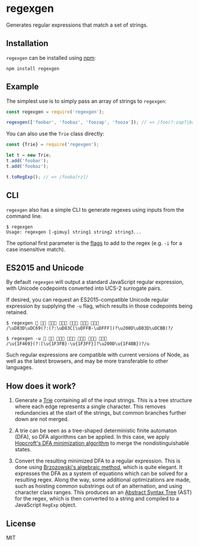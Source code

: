 # regexgen

Generates regular expressions that match a set of strings.

## Installation

`regexgen` can be installed using [npm](https://npmjs.com):

```
npm install regexgen
```

## Example

The simplest use is to simply pass an array of strings to `regexgen`:

```javascript
const regexgen = require('regexgen');

regexgen(['foobar', 'foobaz', 'foozap', 'fooza']); // => /foo(?:zap?|ba[rz])/
```

You can also use the `Trie` class directly:

```javascript
const {Trie} = require('regexgen');

let t = new Trie;
t.add('foobar');
t.add('foobaz');

t.toRegExp(); // => /fooba[rz]/
```

## CLI

`regexgen` also has a simple CLI to generate regexes using inputs from the command line.

```shell
$ regexgen
Usage: regexgen [-gimuy] string1 string2 string3...
```

The optional first parameter is the [flags](https://developer.mozilla.org/en-US/docs/Web/JavaScript/Reference/Global_Objects/RegExp) to add
to the regex (e.g. `-i` for a case insensitive match).

## ES2015 and Unicode

By default `regexgen` will output a standard JavaScript regular expression, with Unicode codepoints converted into UCS-2 surrogate pairs.

If desired, you can request an ES2015-compatible Unicode regular expression by supplying the `-u` flag, which results in those codepoints being retained.

```shell
$ regexgen 👩 👩‍💻 👩🏻‍💻 👩🏼‍💻 👩🏽‍💻 👩🏾‍💻 👩🏿‍💻
/\uD83D\uDC69(?:(?:\uD83C[\uDFFB-\uDFFF])?\u200D\uD83D\uDCBB)?/

$ regexgen -u 👩 👩‍💻 👩🏻‍💻 👩🏼‍💻 👩🏽‍💻 👩🏾‍💻 👩🏿‍💻
/\u{1F469}(?:[\u{1F3FB}-\u{1F3FF}]?\u200D\u{1F4BB})?/u
```


Such regular expressions are compatible with current versions of Node, as well as the latest browsers, and may be more transferable to other languages.

## How does it work?

1. Generate a [Trie](https://en.wikipedia.org/wiki/Trie) containing all of the input strings.
   This is a tree structure where each edge represents a single character. This removes
   redundancies at the start of the strings, but common branches further down are not merged.

2. A trie can be seen as a tree-shaped deterministic finite automaton (DFA), so DFA algorithms
   can be applied. In this case, we apply [Hopcroft's DFA minimization algorithm](https://en.wikipedia.org/wiki/DFA_minimization#Hopcroft.27s_algorithm)
   to merge the nondistinguishable states.

3. Convert the resulting minimized DFA to a regular expression. This is done using
   [Brzozowski's algebraic method](http://cs.stackexchange.com/questions/2016/how-to-convert-finite-automata-to-regular-expressions#2392),
   which is quite elegant. It expresses the DFA as a system of equations which can be solved
   for a resulting regex. Along the way, some additional optimizations are made, such
   as hoisting common substrings out of an alternation, and using character class ranges.
   This produces an an [Abstract Syntax Tree](https://en.wikipedia.org/wiki/Abstract_syntax_tree)
   (AST) for the regex, which is then converted to a string and compiled to a JavaScript
   `RegExp` object.

## License

MIT
